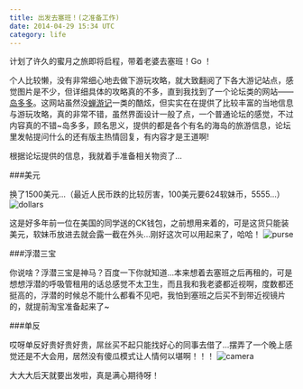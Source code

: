```yaml
---
title: 出发去塞班！(之准备工作)
date: 2014-04-29 15:34 UTC
category: life
---
```


计划了许久的蜜月之旅即将启程，带着老婆去塞班！Go ！

个人比较懒，没有非常细心地去做下游玩攻略，就大致翻阅了下各大游记站点，感觉图片是不少，但详细具体的攻略真的不多，直到我找到了一个论坛类的网站——[岛多多](http://www.daoduoduo.com)。这网站虽然没[蝉游记](http://chanyouji.com/)一类的酷炫，但实实在在提供了比较丰富的当地信息与游玩攻略，真的非常不错，虽然界面设计一般了点，一个普通论坛的感觉，不过内容真的不错~岛多多，顾名思义，提供的都是各个有名的海岛的旅游信息，论坛里发帖提问什么的还有版主热情回复，有内容才是王道啊!

根据论坛提供的信息，我就着手准备相关物资了...

###美元

换了1500美元...（最近人民币跌的比较厉害，100美元要624软妹币，5555...）
![dollars](https://kssm.kuaipandata.com/kss_web/thumb?i=0ZjTum0rEpsk4bvZ14HnMWAjpqhpz6dOP/2ajwkR5/sfU1Q9pNwwHC3mjzgE0ET8&amp;c=XiaoMi&amp;tm=1398781581&amp;w=1024&amp;h=768&amp;s=kt4UmATGwtRKxfhcuMaT8WUQ9CY=&amp;auto_rotate=1)

这是好多年前一位在美国的同学送的CK钱包，之前想用来着的，可是这货只能装美元，软妹币放进去就会露一截在外头...刚好这次可以用起来了，哈哈！
![purse](https://kssm.kuaipandata.com/kss_web/thumb?i=5NauGwPP2Y8xPtOWeNhTEDDZmxPdhJQPTwJ6KVtKZv1UtVWe3cYmwM+u3YWnL+J9&amp;c=XiaoMi&amp;tm=1398781581&amp;w=1024&amp;h=768&amp;s=ZV12gokJABkPC6D5sxXQVUPoWgA=&amp;auto_rotate=1)

###浮潜三宝

你说啥？浮潜三宝是神马？百度一下你就知道...本来想着去塞班之后再租的，可是想想浮潜的呼吸管租用的话总感觉不太卫生，而且我和我老婆都近视啊，度数都还挺高的，浮潜的时候总不能什么都看不见吧，我怕到塞班之后买不到带近视镜片的，就提前淘宝准备起来了~

###单反

哎呀单反好贵好贵好贵，屌丝买不起只能找好心的同事去借了...摆弄了一个晚上感觉还是不大会用，居然没有傻瓜模式让人情何以堪啊！！！
![camera](https://kssm.kuaipandata.com/kss_web/thumb?i=pyw8KmGk5ygk+dOW8lMp++POEBLF0ICNjeI3aNb53YKiIuLiDS3VgQWXn3SwOdQM&amp;c=XiaoMi&amp;tm=1398781581&amp;w=1024&amp;h=768&amp;s=7drMs0Fm9En5iKsSU97Oy9WiGak=&amp;auto_rotate=1)

大大大后天就要出发啦，真是满心期待呀！
